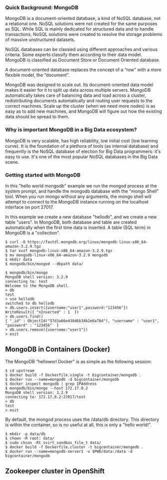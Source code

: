 ### Quick Background: MongoDB

MongoDB is a document-oriented database, a kind of NoSQL database, not a
relational one. NoSQL solutions were not created for the same purposes as SQL.
While SQL is mainly dedicated for structured data and to handle transactions,
NoSQL solutions were created to resolve the storage problems of massive
unstructured datasets.

NoSQL databases can be classied using different approaches and various criteria.
Some experts classify them according to their data model. MongoDB is
classified as Document Store or Document Oriented database.

A document-oriented database replaces the concept of a “row” with a more
flexible model, the “document”.

MongoDB was designed to scale out. Its document-oriented data model makes it 
easier for it to split up data across multiple servers. MongoDB automatically 
takes care of balancing data and load across a cluster, redistributing 
documents automatically and routing user requests to the correct machines.
Scale up the cluster (when we need more nodes) is as easy as to add new machines,
and MongoDB will figure out how the existing data should be spread to them.

### Why is important MongoDB in a Big Data ecosystem?

MongoDB is very scalable, has high reliability, low initial cost (low learning
curve). It is the foundation of a plethora of tools (as internal database) and
frequently is the NoSQL database of election for Big Data programmers: it's easy
to use. It's one of the most popular NoSQL databases in the Big Data scene.

### Getting started with MongoDB

In this "hello world mongodb" example we run the mongod process at the
system prompt, and handle the mongodb database with the "mongo Shell" tool.
When you run mongo without any arguments, the mongo shell will attempt to
connect to the MongoDB instance running on the localhost interface on port
27017.

In this example we create a new database "hellodb", and we create a new table
"users". In MongoDB, both database and table are created automatically when the
first time data is inserted. A table (SQL term) in MongoDB is a "collection".

``````
$ curl -O https://fastdl.mongodb.org/linux/mongodb-linux-x86_64-amazon-3.2.9.tgz
$ tar xvzf mongodb-linux-x86_64-amazon-3.2.9.tgz
$ mv mongodb-linux-x86_64-amazon-3.2.9 mongodb
$ mkdir data
$ mongodb/bin/mongod --dbpath data/

$ mongodb/bin/mongo
MongoDB shell version: 3.2.9
connecting to: test
Welcome to the MongoDB shell.
> db
test
> use hellodb
switched to db hellodb
> db.users.insert({username:"user1",password:"123456"})
WriteResult({ "nInserted" : 1  })
> db.users.find()
{ "_id" : ObjectId("57d3a66e438d6b34b2e6a78d"), "username" : "user1", "password" : "123456"  }
> db.users.remove({username:"user1"})
> exit
``````

## MongoDB in Containers (Docker)

The MongoDB "helloworl Docker" is as simple as the following session:

``````
$ cd upstream
$ docker build -f Dockerfile.single -t bigcontainer/mongodb .
$ docker run --name=mongodb -d bigcontainer/mongodb
$ docker inspect mongodb | grep IPAddress
$ mongodb/bin/mongo --host 172.17.0.2
MongoDB shell version: 3.2.9
connecting to: 172.17.0.2:27017/test
> db
test
> exit
``````
By default, the mongod process uses the /data/db directory. This directory is
within the container, so is no useful at all, this is only a "hello world!".

``````
$ mkdir -p data/db
$ chown -R root: data/
$ sudo chcon -Rt svirt_sandbox_file_t data/
$ docker build -f Dockerfile.cluster -t bigcontainer/mongodb .
$ docker run --name=mongodb-server1 -v $PWD/data:/data -d bigcontainer/mongodb
``````


## Zookeeper cluster in OpenShift


